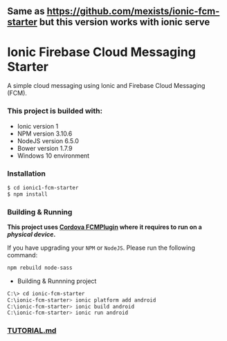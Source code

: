 ## Same as https://github.com/mexists/ionic-fcm-starter but this version works with ionic serve

# Ionic Firebase Cloud Messaging Starter
A simple cloud messaging using Ionic and Firebase Cloud Messaging (FCM).
### This project is builded with:
* Ionic version 1
* NPM version 3.10.6
* NodeJS version 6.5.0
* Bower version 1.7.9
* Windows 10 environment

### Installation
```sh
$ cd ionic1-fcm-starter
$ npm install
```
### Building & Running
**This project uses [Cordova FCMPlugin](https://www.npmjs.com/package/cordova-plugin-fcm) where it requires to run on a _physical device_.**

If you have upgrading your `NPM` or `NodeJS`. Please run the following command:
```sh
npm rebuild node-sass
```
* Building & Runnning project
```sh
C:\> cd ionic-fcm-starter
C:\ionic-fcm-starter> ionic platform add android
C:\ionic-fcm-starter> ionic build android
C:\ionic-fcm-starter> ionic run android
```

### [TUTORIAL.md](https://github.com/mexists/ionic-fcm-starter/blob/master/TUTORIAL.md)
